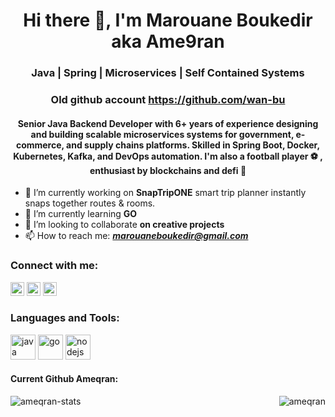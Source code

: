 <h1 align="center">Hi there 👋, I'm Marouane Boukedir aka Ame9ran</h1>
<h3 align="center">Java | Spring | Microservices | Self Contained Systems</h3>
<h3 align="center">Old github account <a href="https://github.com/wan-bu" target="blank">https://github.com/wan-bu</a></h3>
<h4 align="center">Senior Java Backend Developer with 6+ years of experience designing and building scalable microservices systems for government, e-commerce, and supply chains platforms. Skilled in Spring Boot, Docker, Kubernetes, Kafka, and DevOps automation.
I'm also a football player ⚽ , enthusiast by blockchains and defi 💸</h4>

- 🔭 I’m currently working on **SnapTripONE** smart trip planner instantly snaps together routes & rooms.
- 🌱 I’m currently learning **GO**
- 👯 I’m looking to collaborate **on creative projects**
- 📫 How to reach me: ***marouaneboukedir@gmail.com***

### **Connect with me:**
<a href="https://www.linkedin.com/in/marouane-boukedir-142156109/" target="blank"><img src="https://cdn2.iconfinder.com/data/icons/social-media-2285/512/1_Linkedin_unofficial_colored_svg-256.png" alt="marouane boukedir linkedin" height="22" width="22" /></a>
<a href="https://www.facebook.com/marouane.boukedir/" target="blank"><img src="https://cdn1.iconfinder.com/data/icons/logotypes/32/square-facebook-256.png" alt="marouane boukedir facebook" height="22" width="22" /></a>
<a href="https://www.youtube.com/channel/UCmzs6gSkY84h4qP0BrLRcjg?view_as=subscriber" target="blank"><img src="https://cdn1.iconfinder.com/data/icons/logotypes/32/youtube-256.png" alt="ucjm7i4g4z7zgcja_hkhlcvw" height="22" width="22" /></a>
<br />
### Languages and Tools:

<p align="left">
  <img src="https://cdn4.iconfinder.com/data/icons/logos-and-brands/512/181_Java_logo_logos-256.png" alt="java" width="40" height="40"/>
  <img src="https://cdn3.iconfinder.com/data/icons/font-awesome-brands/640/golang-1024.png" alt="go" width="40" height="40"/>
  <img src="https://cdn4.iconfinder.com/data/icons/logos-3/456/nodejs-new-pantone-black-256.png" alt="nodejs" width="40" height="40"/> 
<br />

#### Current Github Ameqran:
<p><img align="left" src="https://github-readme-stats.vercel.app/api/top-langs/?username=ameqran&hide=css,html" alt="ameqran-stats" /></p>
<p>&nbsp;<img align="right" src="https://github-readme-stats.vercel.app/api?username=ameqran&show_icons=true" alt="ameqran" /></p>
